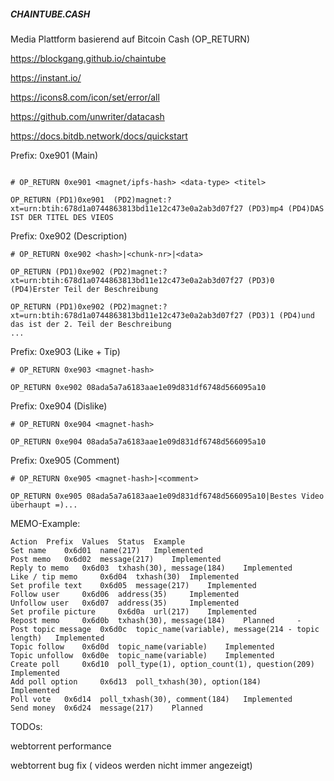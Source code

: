 ##### CHAINTUBE.CASH #####

Media Plattform basierend auf Bitcoin Cash (OP_RETURN)

https://blockgang.github.io/chaintube

https://instant.io/

https://icons8.com/icon/set/error/all

https://github.com/unwriter/datacash

https://docs.bitdb.network/docs/quickstart

Prefix: 0xe901 (Main)
```

# OP_RETURN 0xe901 <magnet/ipfs-hash> <data-type> <titel>

OP_RETURN (PD1)0xe901  (PD2)magnet:?xt=urn:btih:678d1a0744863813bd11e12c473e0a2ab3d07f27 (PD3)mp4 (PD4)DAS IST DER TITEL DES VIEOS

```

Prefix: 0xe902 (Description)
```
# OP_RETURN 0xe902 <hash>|<chunk-nr>|<data>

OP_RETURN (PD1)0xe902 (PD2)magnet:?xt=urn:btih:678d1a0744863813bd11e12c473e0a2ab3d07f27 (PD3)0 (PD4)Erster Teil der Beschreibung

OP_RETURN (PD1)0xe902 (PD2)magnet:?xt=urn:btih:678d1a0744863813bd11e12c473e0a2ab3d07f27 (PD3)1 (PD4)und das ist der 2. Teil der Beschreibung
...
```

Prefix: 0xe903 (Like + Tip)
```
# OP_RETURN 0xe903 <magnet-hash>

OP_RETURN 0xe902 08ada5a7a6183aae1e09d831df6748d566095a10
```

Prefix: 0xe904 (Dislike)
```
# OP_RETURN 0xe904 <magnet-hash>

OP_RETURN 0xe904 08ada5a7a6183aae1e09d831df6748d566095a10
```

Prefix: 0xe905 (Comment)
```
# OP_RETURN 0xe905 <magnet-hash>|<comment>

OP_RETURN 0xe905 08ada5a7a6183aae1e09d831df6748d566095a10|Bestes Video überhaupt =)...
```

MEMO-Example:
```
Action 	Prefix 	Values 	Status 	Example
Set name 	0x6d01 	name(217) 	Implemented 	
Post memo 	0x6d02 	message(217) 	Implemented 	
Reply to memo 	0x6d03 	txhash(30), message(184) 	Implemented 	
Like / tip memo 	0x6d04 	txhash(30) 	Implemented 	
Set profile text 	0x6d05 	message(217) 	Implemented 	
Follow user 	0x6d06 	address(35) 	Implemented 	
Unfollow user 	0x6d07 	address(35) 	Implemented 	
Set profile picture 	0x6d0a 	url(217) 	Implemented 	
Repost memo 	0x6d0b 	txhash(30), message(184) 	Planned 	-
Post topic message 	0x6d0c 	topic_name(variable), message(214 - topic length) 	Implemented 	
Topic follow 	0x6d0d 	topic_name(variable) 	Implemented 	
Topic unfollow 	0x6d0e 	topic_name(variable) 	Implemented 	
Create poll 	0x6d10 	poll_type(1), option_count(1), question(209) 	Implemented 	
Add poll option 	0x6d13 	poll_txhash(30), option(184) 	Implemented 	
Poll vote 	0x6d14 	poll_txhash(30), comment(184) 	Implemented 	
Send money 	0x6d24 	message(217) 	Planned
```

TODOs:

webtorrent performance

webtorrent bug fix ( videos werden nicht immer angezeigt)

